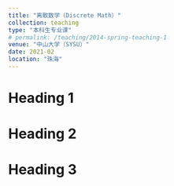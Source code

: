 ```yaml
---
title: "离散数学（Discrete Math）"
collection: teaching
type: "本科生专业课"
# permalink: /teaching/2014-spring-teaching-1
venue: "中山大学（SYSU）"
date: 2021-02
location: "珠海"
---
```



Heading 1
======

Heading 2
======

Heading 3
======
